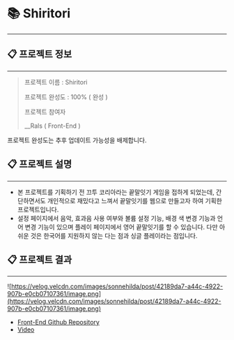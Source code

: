 # 📚 Shiritori

---

## 📋 프로젝트 정보

---

> 프로젝트 이름 : Shiritori
> 
> 
> 프로젝트 완성도 : 100% ( 완성 )
> 
> 프로젝트 참여자
> 
> __Rals ( Front-End )
> 

프로젝트 완성도는 추후 업데이트 가능성을 배제합니다.

## 📋 프로젝트 설명

---

- 본 프로젝트를 기획하기 전 끄투 코리아라는 끝말잇기 게임을 접하게 되었는데, 간단하면서도 개인적으로 재밌다고 느껴서 끝말잇기를 웹으로 만들고자 하여 기획한 프로젝트입니다.
- 설정 페이지에서 음악, 효과음 사용 여부와 볼륨 설정 기능, 배경 색 변경 기능과 언어 변경 기능이 있으며 플레이 페이지에서 영어 끝말잇기를 할 수 있습니다. 다만 아쉬운 것은 한국어를 지원하지 않는 다는 점과 싱글 플레이라는 점입니다.

## 📋 프로젝트 결과

---

![https://velog.velcdn.com/images/sonnehilda/post/42189da7-a44c-4922-907b-e0cb07107361/image.png](https://velog.velcdn.com/images/sonnehilda/post/42189da7-a44c-4922-907b-e0cb07107361/image.png)

- [Front-End Github Repository](https://github.com/Sonnehilda/Shiritori)
- [Video](https://cdn.discordapp.com/attachments/921423896270491668/984671120705847306/Shiritori.mp4)